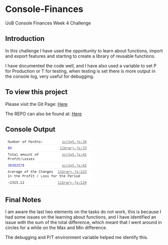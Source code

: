 # Console-Finances
UoB Console Finances Week 4 Challenge

## Introduction

In this challenge I have used the oppottunity to learn about functions, import and export features and starting to create a library of reusable functions. 

I have documented the code well, and I have also used a variable to set P for Production or T for testing, when testing is set there is more output in the console log, very useful for debugging. 

## To view this project 


Please visit the Git Page: <a href="https://ucstuart.github.io/Console-Finances/"> Here </a>

The REPO can also be found at: <a href="https://github.com/ucstuart/Console-Finances"> Here </a>

## Console Output 

<img src="./IMAGES/console.png">

## Final Notes

I am aware the last two elements on the tasks do not work, this is because I had some issues on the learning about functions, and I have identified an issue with the sum of the total difference, which meant that I went around in circles for a while on the Max and Min difference. 

The debugging and P/T environment variable helped me identify this. 
